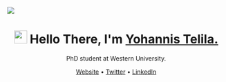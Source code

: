 ![](https://komarev.com/ghpvc/?username=joekifle&style=flat&label=Profile+Views)

<h1 align="center">
  <img src="https://raw.githubusercontent.com/sidbelbase/sidbelbase/master/wave.gif" width="30px" height="30px">
  <strong>Hello There, I'm <a href="https://joetelila.com">Yohannis Telila.</a></strong>
</h1>

<p align="center">PhD student at Western University.</p>

<p align="center">
  <a href="https://joetelila.netlify.com">Website</a> •
  <a href="https://twitter.com/joetelila">Twitter</a> •
  <a href="https://www.linkedin.com/in/joetelila/">LinkedIn</a>
</p>
<!--
<details open style="
        padding-left: 111px;
      ">
    <summary>GitHub stats</summary>
  <div>
    <a href="https://github.com/anuraghazra/github-readme-stats">
      <img align="center" height=160 src="https://github-readme-stats.vercel.app/api?username=joetelila&count_private=false&show_icons=true&theme=tokyonight">
    </a>
    <a href="https://github.com/anuraghazra/github-readme-stats">
      <img align="center" height=160 src="https://github-readme-stats.vercel.app/api/top-langs/?username=joetelila&hide=jupyter%20notebook&layout=compact&langs_count=10&theme=tokyonight">
    </a>
  </div>
</details>
-->
